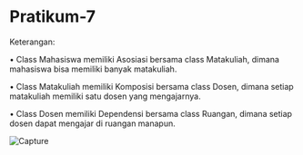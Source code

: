 # Pratikum-7

Keterangan:

• Class Mahasiswa memiliki Asosiasi bersama class Matakuliah, dimana mahasiswa bisa memiliki banyak matakuliah.

• Class Matakuliah memiliki Komposisi bersama class Dosen, dimana setiap matakuliah memiliki satu dosen yang mengajarnya.

• Class Dosen memiliki Dependensi bersama class Ruangan, dimana setiap dosen dapat mengajar di ruangan manapun.

![Capture](https://user-images.githubusercontent.com/115912110/206503575-463fe9e1-d267-46c4-9678-8f46b10864bc.PNG)
